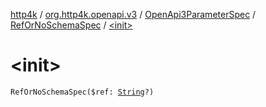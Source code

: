 [http4k](../../../index.md) / [org.http4k.openapi.v3](../../index.md) / [OpenApi3ParameterSpec](../index.md) / [RefOrNoSchemaSpec](index.md) / [&lt;init&gt;](./-init-.md)

# &lt;init&gt;

`RefOrNoSchemaSpec($ref: `[`String`](https://kotlinlang.org/api/latest/jvm/stdlib/kotlin/-string/index.html)`?)`